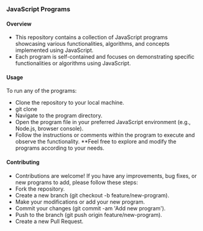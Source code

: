 
### JavaScript Programs
#### Overview
* This repository contains a collection of JavaScript programs showcasing various functionalities,
algorithms, and concepts implemented using JavaScript.
* Each program is self-contained and focuses on demonstrating specific functionalities
  or algorithms using JavaScript.
#### Usage
To run any of the programs:

* Clone the repository to your local machine.
* git clone
* Navigate to the program directory.
* Open the program file in your preferred JavaScript environment (e.g., Node.js, browser console).
* Follow the instructions or comments within the program to execute and observe the functionality.
**Feel free to explore and modify the programs according to your needs.

#### Contributing
* Contributions are welcome! If you have any improvements,
bug fixes, or new programs to add, please follow these steps:
* Fork the repository.
* Create a new branch (git checkout -b feature/new-program).
* Make your modifications or add your new program.
* Commit your changes (git commit -am 'Add new program').
* Push to the branch (git push origin feature/new-program).
* Create a new Pull Request.
